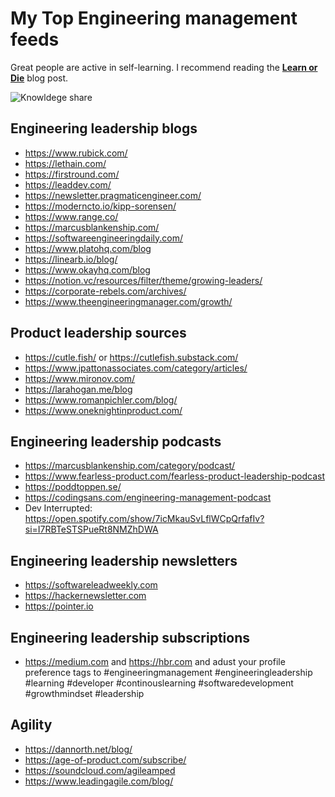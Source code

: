 # My Top Engineering management feeds
Great people are active in self-learning. I recommend reading the **[Learn or Die](https://marian-kamenistak.medium.com/learn-or-die-176861f30d9e)**  blog post.

![Knowldege share](https://miro.medium.com/max/720/1*uYT23q2S8VWOw_Rfd0Gz9w.png)

## Engineering leadership blogs
- https://www.rubick.com/
- https://lethain.com/
- https://firstround.com/
- https://leaddev.com/
- https://newsletter.pragmaticengineer.com/
- https://moderncto.io/kipp-sorensen/
- https://www.range.co/
- https://marcusblankenship.com/
- https://softwareengineeringdaily.com/
- https://www.platohq.com/blog
- https://linearb.io/blog/
- https://www.okayhq.com/blog
- https://notion.vc/resources/filter/theme/growing-leaders/
- https://corporate-rebels.com/archives/
- https://www.theengineeringmanager.com/growth/

## Product leadership sources
- https://cutle.fish/ or https://cutlefish.substack.com/
- https://www.jpattonassociates.com/category/articles/
- https://www.mironov.com/
- https://larahogan.me/blog
- https://www.romanpichler.com/blog/
- https://www.oneknightinproduct.com/

## Engineering leadership podcasts 
- https://marcusblankenship.com/category/podcast/
- https://www.fearless-product.com/fearless-product-leadership-podcast
- https://poddtoppen.se/
- https://codingsans.com/engineering-management-podcast
- Dev Interrupted: https://open.spotify.com/show/7icMkauSvLflWCpQrfafIv?si=I7RBTeSTSPueRt8NMZhDWA

## Engineering leadership newsletters
- https://softwareleadweekly.com
- https://hackernewsletter.com
- https://pointer.io

## Engineering leadership subscriptions
- https://medium.com and https://hbr.com and adust your profile preference tags to #engineeringmanagement #engineeringleadership #learning #developer #continouslearning #softwaredevelopment #growthmindset  #leadership

## Agility
- https://dannorth.net/blog/
- https://age-of-product.com/subscribe/
- https://soundcloud.com/agileamped
- https://www.leadingagile.com/blog/



